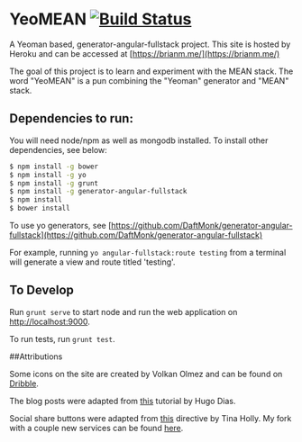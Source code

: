 YeoMEAN [![Build Status](https://travis-ci.org/bman4789/YeoMEAN.svg?branch=master)](https://travis-ci.org/bman4789/YeoMEAN)
=======

A Yeoman based, generator-angular-fullstack project.
This site is hosted by Heroku and can be accessed at [https://brianm.me/](https://brianm.me/)

The goal of this project is to learn and experiment with the MEAN stack. The word "YeoMEAN" is a pun combining the "Yeoman" generator and "MEAN" stack.

## Dependencies to run:

You will need node/npm as well as mongodb installed. To install other dependencies, see below:

```sh
$ npm install -g bower
$ npm install -g yo
$ npm install -g grunt
$ npm install -g generator-angular-fullstack
$ npm install
$ bower install
```

To use yo generators, see [https://github.com/DaftMonk/generator-angular-fullstack](https://github.com/DaftMonk/generator-angular-fullstack)

For example, running ```yo angular-fullstack:route testing``` from a terminal will generate a view and route titled 'testing'.

## To Develop

Run ```grunt serve``` to start node and run the web application on [http://localhost:9000](http://localhost:9000).

To run tests, run ```grunt test```.

##Attributions

Some icons on the site are created by Volkan Olmez and can be found on [Dribble](https://dribbble.com/shots/1605630-60-Social-media-icons-set-PSD).

The blog posts were adapted from [this](http://hugodias.github.io/angularjs/markdown/blog/creating-a-markdown-blog-using-angular-js/) tutorial by Hugo Dias.

Social share buttons were adapted from [this](https://github.com/tinacious/angular-easy-social-share) directive by Tina Holly. My fork with a couple new services can be found [here](https://github.com/bman4789/angular-easy-social-share).

